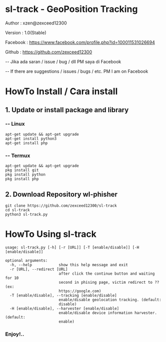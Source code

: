 # sl-track - GeoPosition Tracking
Author : xzen@zexceed12300

Version : 1.0(Stable)

Facebook : https://www.facebook.com/profile.php?id=100011531026694

Github : https://github.com/zexceed12300

-- Jika ada saran / issue / bug / dll PM saya di Facebook

-- If there are suggestions / issues / bugs / etc. PM I am on Facebook

# HowTo Install / Cara install
## 1. Update or install package and library
### -- Linux
```
apt-get update && apt-get upgrade
apt-get install python3
apt-get install php
```
### -- Termux
```
apt-get update && apt-get upgrade
pkg install git
pkg install python
pkg install php
```
   
## 2. Download Repository wl-phisher
```
git clone https://github.com/zexceed12300/sl-track
cd sl-track
python3 sl-track.py
```   
# HowTo Using sl-track
```
usage: sl-track.py [-h] [-r [URL]] [-T [enable/disable]] [-H [enable/disable]]

optional arguments:
  -h, --help            show this help message and exit
  -r [URL], --redirect [URL]
                        after click the continue button and waiting for 10
                        second in phising page, victim redirect to ?? (ex:
                        https://google.com)
  -T [enable/disable], --tracking [enable/disable]
                        enable/disable geolocation tracking. (default:
                        disable)
  -H [enable/disable], --harvester [enable/disable]
                        enable/disable device information harvester. (default:
                        enable)
```                      
### Enjoy!..
